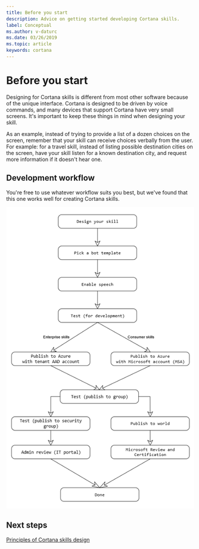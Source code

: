 ```yaml
---
title: Before you start
description: Advice on getting started developing Cortana skills.
label: Conceptual
ms.author: v-daturc
ms.date: 03/26/2019
ms.topic: article
keywords: cortana
---
```


# Before you start

Designing for Cortana skills is different from most other software because of the unique interface. Cortana is designed to be driven by voice commands, and many devices that support Cortana have very small screens. It's important to keep these things in mind when designing your skill.

As an example, instead of trying to provide a list of a dozen choices on the screen, remember that your skill can receive choices verbally from the user. For example: for a travel skill, instead of listing possible destination cities on the screen, have your skill listen for a known destination city, and request more information if it doesn't hear one.

## Development workflow

You're free to use whatever workflow suits you best, but we've found that this one works well for creating Cortana skills.

   ![Cortana's Notebook](../media/images/development-lifecycle.png)

## Next steps

[Principles of Cortana skills design](../skills/design-principles.md)